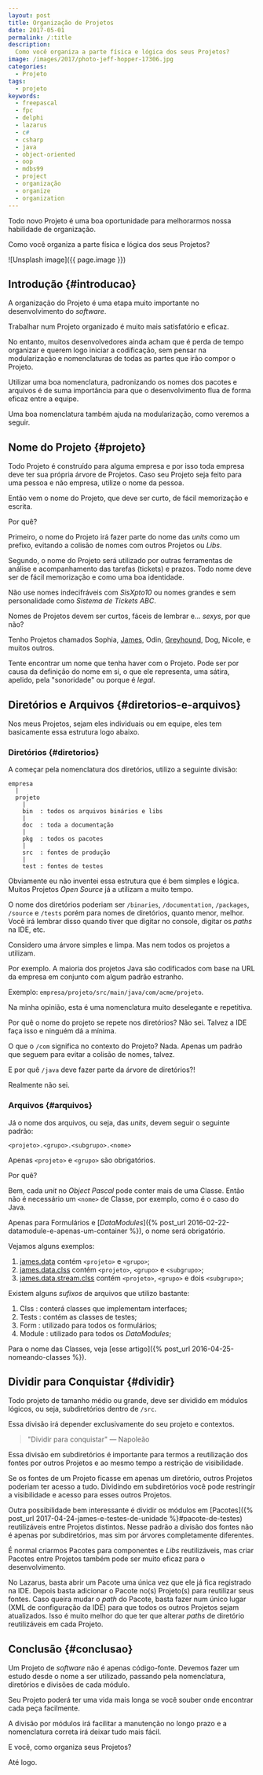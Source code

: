 ```yaml
---
layout: post
title: Organização de Projetos
date: 2017-05-01
permalink: /:title
description:
  Como você organiza a parte física e lógica dos seus Projetos?
image: /images/2017/photo-jeff-hopper-17306.jpg
categories: 
  - Projeto
tags:
  - projeto
keywords:
  - freepascal
  - fpc
  - delphi
  - lazarus
  - c#
  - csharp
  - java
  - object-oriented
  - oop
  - mdbs99
  - project
  - organização
  - organize
  - organization
---
```


Todo novo Projeto é uma boa oportunidade para melhorarmos nossa habilidade de organização.

Como você organiza a parte física e lógica dos seus Projetos?

<!--more-->

![Unsplash image]({{ page.image }})  

## Introdução {#introducao}

A organização do Projeto é uma etapa muito importante no desenvolvimento do *software*.

Trabalhar num Projeto organizado é muito mais satisfatório e eficaz. 

No entanto, muitos desenvolvedores ainda acham que é perda de tempo organizar e querem logo iniciar a codificação, sem pensar na modularização e nomenclaturas de todas as partes que irão compor o Projeto.

Utilizar uma boa nomenclatura, padronizando os nomes dos pacotes e arquivos é de suma importância para que o desenvolvimento flua de forma eficaz entre a equipe.

Uma boa nomenclatura também ajuda na modularização, como veremos a seguir.

## Nome do Projeto {#projeto}

Todo Projeto é construído para alguma empresa e por isso toda empresa deve ter sua própria árvore de Projetos. Caso seu Projeto seja feito para uma pessoa e não empresa, utilize o nome da pessoa.

Então vem o nome do Projeto, que deve ser curto, de fácil memorização e escrita.

Por quê?

Primeiro, o nome do Projeto irá fazer parte do nome das *units* como um prefixo, evitando a colisão de nomes com outros Projetos ou *Libs*.

Segundo, o nome do Projeto será utilizado por outras ferramentas de análise e acompanhamento das tarefas (tickets) e prazos. Todo nome deve ser de fácil memorização e como uma boa identidade.

Não use nomes indecifráveis com *SisXpto10* ou nomes grandes e sem personalidade como *Sistema de Tickets ABC*.

Nomes de Projetos devem ser curtos, fáceis de lembrar e... *sexys*, por que não?

Tenho Projetos chamados Sophia, [James](https://github.com/mdbs99/james), Odin, [Greyhound](https://github.com/mdbs99/greyhound), Dog, Nicole, e muitos outros.

Tente encontrar um nome que tenha haver com o Projeto. Pode ser por causa da definição do nome em si, o que ele representa, uma sátira, apelido, pela "sonoridade" ou porque é *legal*.

## Diretórios e Arquivos {#diretorios-e-arquivos}

Nos meus Projetos, sejam eles individuais ou em equipe, eles tem basicamente essa estrutura logo abaixo.

### Diretórios {#diretorios}

A começar pela nomenclatura dos diretórios, utilizo a seguinte divisão:

    empresa
      |
      projeto
        |
        bin  : todos os arquivos binários e libs
        |
        doc  : toda a documentação
        |
        pkg  : todos os pacotes
        |
        src  : fontes de produção
        |
        test : fontes de testes
        
Obviamente eu não inventei essa estrutura que é bem simples e lógica. Muitos Projetos *Open Source* já a utilizam a muito tempo.

O nome dos diretórios poderiam ser `/binaries`, `/documentation`, `/packages`, `/source` e `/tests` porém para nomes de diretórios, quanto menor, melhor. Você irá lembrar disso quando tiver que digitar no console, digitar os *paths* na IDE, etc.

Considero uma árvore simples e limpa. Mas nem todos os projetos a utilizam.

Por exemplo. A maioria dos projetos Java são codificados com base na URL da empresa em conjunto com algum padrão estranho.

Exemplo: `empresa/projeto/src/main/java/com/acme/projeto`.

Na minha opinião, esta é uma nomenclatura muito deselegante e repetitiva.

Por quê o nome do projeto se repete nos diretórios? Não sei. Talvez a IDE faça isso e ninguém dá a mínima.

O que o `/com` significa no contexto do Projeto? Nada. Apenas um padrão que seguem para evitar a colisão de nomes, talvez.

E por quê `/java` deve fazer parte da árvore de diretórios?!

Realmente não sei.

### Arquivos {#arquivos}

Já o nome dos arquivos, ou seja, das *units*, devem seguir o seguinte padrão:

`<projeto>.<grupo>.<subgrupo>.<nome>`

Apenas `<projeto>` e `<grupo>` são obrigatórios.

Por quê?

Bem, cada *unit* no *Object Pascal* pode conter mais de uma Classe. Então não é necessário um `<nome>` de Classe, por exemplo, como é o caso do Java. 

Apenas para Formulários e [*DataModules*]({% post_url 2016-02-22-datamodule-e-apenas-um-container %}), o nome será obrigatório.

Vejamos alguns exemplos:

  1. [james.data](https://github.com/mdbs99/james/blob/master/src/james.data.pas) contém `<projeto>` e `<grupo>`;
  2. [james.data.clss](https://github.com/mdbs99/james/blob/master/src/james.data.clss.pas) contém `<projeto>`, `<grupo>` e `<subgrupo>`;
  3. [james.data.stream.clss](https://github.com/mdbs99/james/blob/master/src/james.data.stream.clss.pas) contém `<projeto>`, `<grupo>` e dois `<subgrupo>`;

Existem alguns *sufixos* de arquivos que utilizo bastante:

  1. Clss : conterá classes que implementam interfaces;
  2. Tests : contém as classes de testes;
  3. Form : utilizado para todos os formulários;
  4. Module : utilizado para todos os *DataModules*;
  
Para o nome das Classes, veja [esse artigo]({% post_url 2016-04-25-nomeando-classes %}).
  
## Dividir para Conquistar {#dividir}

Todo projeto de tamanho médio ou grande, deve ser dividido em módulos lógicos, ou seja, subdiretórios dentro de `/src`.

Essa divisão irá depender exclusivamente do seu projeto e contextos.

> "Dividir para conquistar" — Napoleão

Essa divisão em subdiretórios é importante para termos a reutilização dos fontes por outros Projetos e ao mesmo tempo a restrição de visibilidade.

Se os fontes de um Projeto ficasse em apenas um diretório, outros Projetos poderiam ter acesso a tudo. Dividindo em subdiretórios você pode restringir a visibilidade e acesso para esses outros Projetos.

Outra possibilidade bem interessante é dividir os módulos em [Pacotes]({% post_url 2017-04-24-james-e-testes-de-unidade %}#pacote-de-testes) reutilizáveis entre Projetos distintos.
Nesse padrão a divisão dos fontes não é apenas por subdiretórios, mas sim por árvores completamente diferentes.

É normal criarmos Pacotes para componentes e *Libs* reutilizáveis, mas criar Pacotes entre Projetos também pode ser muito eficaz para o desenvolvimento.

No Lazarus, basta abrir um Pacote uma única vez que ele já fica registrado na IDE. Depois basta adicionar o Pacote no(s) Projeto(s) para reutilizar seus fontes. Caso queira mudar o *path* do Pacote, basta fazer num único lugar (XML de configuração da IDE) para que todos os outros Projetos sejam atualizados. Isso é muito melhor do que ter que alterar *paths* de diretório reutilizáveis em cada Projeto.

## Conclusão {#conclusao}

Um Projeto de *software* não é apenas código-fonte. Devemos fazer um estudo desde o nome a ser utilizado, passando pela nomenclatura, diretórios e divisões de cada módulo.

Seu Projeto poderá ter uma vida mais longa se você souber onde encontrar cada peça facilmente.

A divisão por módulos irá facilitar a manutenção no longo prazo e a nomenclatura correta irá deixar tudo mais fácil.

E você, como organiza seus Projetos?

Até logo.